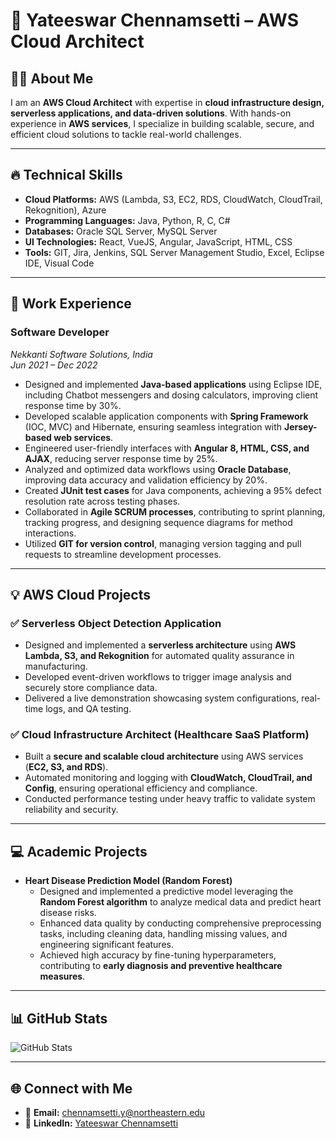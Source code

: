 
# 🌟 Yateeswar Chennamsetti – AWS Cloud Architect

## 👨‍💻 About Me
I am an **AWS Cloud Architect** with expertise in **cloud infrastructure design, serverless applications, and data-driven solutions**. With hands-on experience in **AWS services**, I specialize in building scalable, secure, and efficient cloud solutions to tackle real-world challenges.

---

## 🔥 Technical Skills
- **Cloud Platforms:** AWS (Lambda, S3, EC2, RDS, CloudWatch, CloudTrail, Rekognition), Azure  
- **Programming Languages:** Java, Python, R, C, C#  
- **Databases:** Oracle SQL Server, MySQL Server  
- **UI Technologies:** React, VueJS, Angular, JavaScript, HTML, CSS  
- **Tools:** GIT, Jira, Jenkins, SQL Server Management Studio, Excel, Eclipse IDE, Visual Code  

---

## 🚀 Work Experience
### **Software Developer**  
*Nekkanti Software Solutions, India*  
*Jun 2021 – Dec 2022*  
- Designed and implemented **Java-based applications** using Eclipse IDE, including Chatbot messengers and dosing calculators, improving client response time by 30%.  
- Developed scalable application components with **Spring Framework** (IOC, MVC) and Hibernate, ensuring seamless integration with **Jersey-based web services**.  
- Engineered user-friendly interfaces with **Angular 8, HTML, CSS, and AJAX**, reducing server response time by 25%.  
- Analyzed and optimized data workflows using **Oracle Database**, improving data accuracy and validation efficiency by 20%.  
- Created **JUnit test cases** for Java components, achieving a 95% defect resolution rate across testing phases.  
- Collaborated in **Agile SCRUM processes**, contributing to sprint planning, tracking progress, and designing sequence diagrams for method interactions.  
- Utilized **GIT for version control**, managing version tagging and pull requests to streamline development processes.  

---

## 💡 AWS Cloud Projects
### ✅ **Serverless Object Detection Application**
- Designed and implemented a **serverless architecture** using **AWS Lambda, S3, and Rekognition** for automated quality assurance in manufacturing.  
- Developed event-driven workflows to trigger image analysis and securely store compliance data.  
- Delivered a live demonstration showcasing system configurations, real-time logs, and QA testing.  

### ✅ **Cloud Infrastructure Architect (Healthcare SaaS Platform)**  
- Built a **secure and scalable cloud architecture** using AWS services (**EC2, S3, and RDS**).  
- Automated monitoring and logging with **CloudWatch, CloudTrail, and Config**, ensuring operational efficiency and compliance.  
- Conducted performance testing under heavy traffic to validate system reliability and security.  

---

## 💻 Academic Projects
- **Heart Disease Prediction Model (Random Forest)**  
  - Designed and implemented a predictive model leveraging the **Random Forest algorithm** to analyze medical data and predict heart disease risks.  
  - Enhanced data quality by conducting comprehensive preprocessing tasks, including cleaning data, handling missing values, and engineering significant features.  
  - Achieved high accuracy by fine-tuning hyperparameters, contributing to **early diagnosis and preventive healthcare measures**.  

---

## 📊 GitHub Stats
<p align="left">
  <img src="https://github-readme-stats.vercel.app/api?username=Yateeswar&show_icons=true&theme=tokyonight" alt="GitHub Stats" />
</p>

---

## 🌐 Connect with Me
- 📧 **Email:** [chennamsetti.y@northeastern.edu](mailto:chennamsetti.y@northeastern.edu)  
- 🔗 **LinkedIn:** [Yateeswar Chennamsetti](https://www.linkedin.com/in/yateeswar-ch/)  
